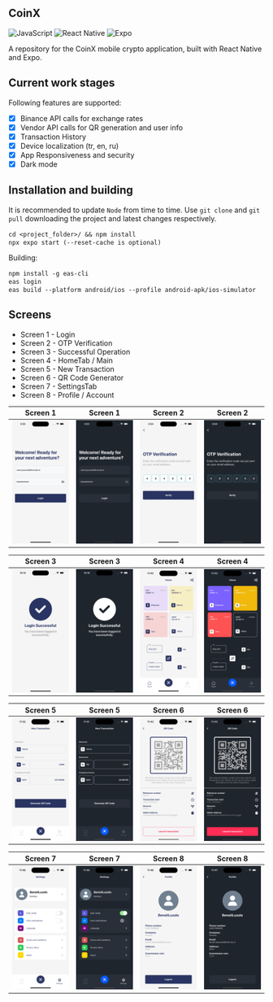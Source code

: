 
## CoinX
![JavaScript](https://img.shields.io/badge/javascript-%23323330.svg?style=for-the-badge&logo=javascript&logoColor=%23F7DF1E)
![React Native](https://img.shields.io/badge/react_native-%2320232a.svg?style=for-the-badge&logo=react&logoColor=%2361DAFB)
![Expo](https://img.shields.io/badge/expo-1C1E24?style=for-the-badge&logo=expo&logoColor=#D04A37)

A repository for the CoinX mobile crypto application, built with React Native and Expo.
<br>

## Current work stages

Following features are supported:

- [x] Binance API calls for exchange rates
- [x] Vendor API calls for QR generation and user info
- [x] Transaction History
- [x] Device localization (tr, en, ru)
- [x] App Responsiveness and security
- [x] Dark mode

## Installation and building

It is recommended to update ```Node``` from time to time.
Use ```git clone``` and ```git pull``` downloading the project and latest changes respectively.

```
cd <project_folder>/ && npm install
npx expo start (--reset-cache is optional)
```

Building:

```
npm install -g eas-cli
eas login
eas build --platform android/ios --profile android-apk/ios-simulator
```

## Screens

- Screen 1 - Login
- Screen 2 - OTP Verification
- Screen 3 - Successful Operation
- Screen 4 - HomeTab / Main
- Screen 5 - New Transaction 
- Screen 6 - QR Code Generator
- Screen 7 - SettingsTab
- Screen 8 - Profile / Account



| Screen 1                         | Screen 1                       | Screen 2                       | Screen 2                     |
|----------------------------------|--------------------------------|--------------------------------|------------------------------|
| ![](assets/light/login_light.png) | ![](assets/dark/login_dark.png) | ![](assets/light/otp_light.png) | ![](assets/dark/otp_dark.png) |



| Screen 3                            | Screen 3                         | Screen 4                         | Screen 4                      |
|-------------------------------------|----------------------------------|----------------------------------|-------------------------------|
| ![](assets/light/success_light.png)  | ![](assets/dark/success_dark.png) | ![](assets/light/home_light.png)  | ![](assets/dark/home_dark.png) |



| Screen 5                               | Screen 5                             | Screen 6                      | Screen 6                    |
|----------------------------------------|--------------------------------------|-------------------------------|-----------------------------|
| ![](assets/light/transaction_light.png) | ![](assets/dark/transaction_dark.png) | ![](assets/light/qr_light.png) | ![](assets/dark/qr_dark.png) |


| Screen 7                            | Screen 7                          | Screen 8                           | Screen 8                         |
|-------------------------------------|-----------------------------------|------------------------------------|----------------------------------|
| ![](assets/light/settings_light.png) | ![](assets/dark/settings_dark.png) | ![](assets/light/profile_light.png) | ![](assets/dark/profile_dark.png) |
